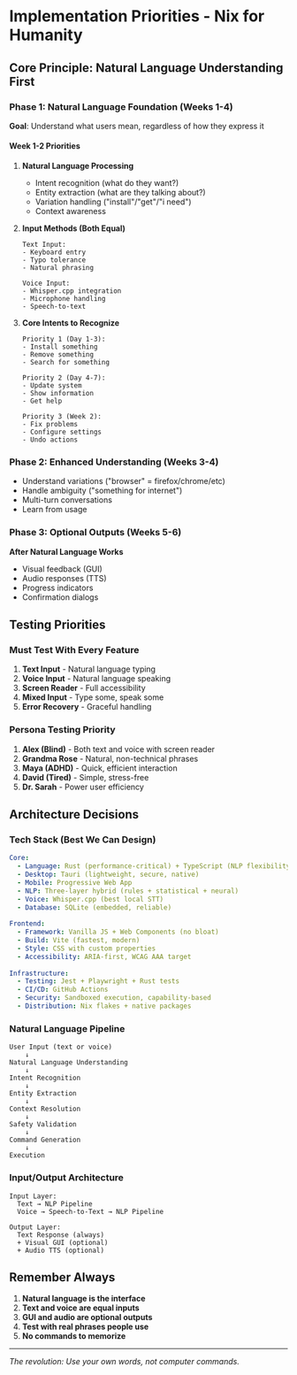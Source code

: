 # Implementation Priorities - Nix for Humanity

## Core Principle: Natural Language Understanding First

### Phase 1: Natural Language Foundation (Weeks 1-4)
**Goal**: Understand what users mean, regardless of how they express it

#### Week 1-2 Priorities
1. **Natural Language Processing**
   - Intent recognition (what do they want?)
   - Entity extraction (what are they talking about?)
   - Variation handling ("install"/"get"/"i need")
   - Context awareness

2. **Input Methods (Both Equal)**
   ```
   Text Input:
   - Keyboard entry
   - Typo tolerance
   - Natural phrasing
   
   Voice Input:
   - Whisper.cpp integration
   - Microphone handling
   - Speech-to-text
   ```

3. **Core Intents to Recognize**
   ```
   Priority 1 (Day 1-3):
   - Install something
   - Remove something
   - Search for something
   
   Priority 2 (Day 4-7):
   - Update system
   - Show information
   - Get help
   
   Priority 3 (Week 2):
   - Fix problems
   - Configure settings
   - Undo actions
   ```

### Phase 2: Enhanced Understanding (Weeks 3-4)
- Understand variations ("browser" = firefox/chrome/etc)
- Handle ambiguity ("something for internet")
- Multi-turn conversations
- Learn from usage

### Phase 3: Optional Outputs (Weeks 5-6)
**After Natural Language Works**
- Visual feedback (GUI)
- Audio responses (TTS)
- Progress indicators
- Confirmation dialogs

## Testing Priorities

### Must Test With Every Feature
1. **Text Input** - Natural language typing
2. **Voice Input** - Natural language speaking  
3. **Screen Reader** - Full accessibility
4. **Mixed Input** - Type some, speak some
5. **Error Recovery** - Graceful handling

### Persona Testing Priority
1. **Alex (Blind)** - Both text and voice with screen reader
2. **Grandma Rose** - Natural, non-technical phrases
3. **Maya (ADHD)** - Quick, efficient interaction
4. **David (Tired)** - Simple, stress-free
5. **Dr. Sarah** - Power user efficiency

## Architecture Decisions

### Tech Stack (Best We Can Design)
```yaml
Core:
  - Language: Rust (performance-critical) + TypeScript (NLP flexibility)
  - Desktop: Tauri (lightweight, secure, native)
  - Mobile: Progressive Web App
  - NLP: Three-layer hybrid (rules + statistical + neural)
  - Voice: Whisper.cpp (best local STT)
  - Database: SQLite (embedded, reliable)
  
Frontend:
  - Framework: Vanilla JS + Web Components (no bloat)
  - Build: Vite (fastest, modern)
  - Style: CSS with custom properties
  - Accessibility: ARIA-first, WCAG AAA target
  
Infrastructure:
  - Testing: Jest + Playwright + Rust tests
  - CI/CD: GitHub Actions
  - Security: Sandboxed execution, capability-based
  - Distribution: Nix flakes + native packages
```

### Natural Language Pipeline
```
User Input (text or voice)
    ↓
Natural Language Understanding
    ↓
Intent Recognition
    ↓
Entity Extraction
    ↓
Context Resolution
    ↓
Safety Validation
    ↓
Command Generation
    ↓
Execution
```

### Input/Output Architecture
```
Input Layer:
  Text → NLP Pipeline
  Voice → Speech-to-Text → NLP Pipeline
  
Output Layer:
  Text Response (always)
  + Visual GUI (optional)
  + Audio TTS (optional)
```

## Remember Always

1. **Natural language is the interface**
2. **Text and voice are equal inputs**
3. **GUI and audio are optional outputs**
4. **Test with real phrases people use**
5. **No commands to memorize**

---

*The revolution: Use your own words, not computer commands.*